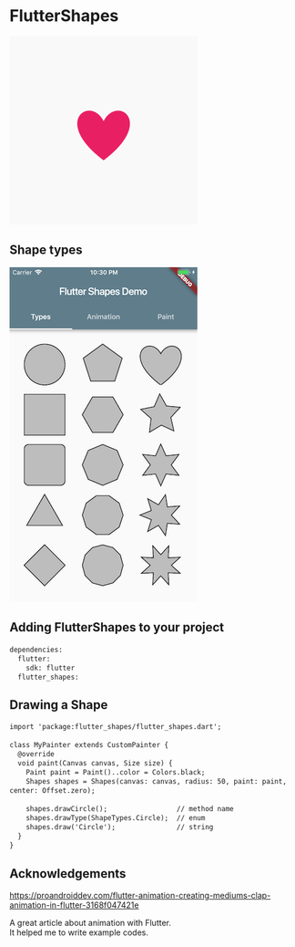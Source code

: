# FlutterShapes

![](https://github.com/tnantoka/flutter_shapes/raw/master/heart.gif)

## Shape types

![](https://github.com/tnantoka/flutter_shapes/raw/master/screenshot.png)

## Adding FlutterShapes to your project

```
dependencies:
  flutter:
    sdk: flutter
  flutter_shapes:
```

## Drawing a Shape

```
import 'package:flutter_shapes/flutter_shapes.dart';

class MyPainter extends CustomPainter {
  @override
  void paint(Canvas canvas, Size size) {
    Paint paint = Paint()..color = Colors.black;
    Shapes shapes = Shapes(canvas: canvas, radius: 50, paint: paint, center: Offset.zero);

    shapes.drawCircle();                 // method name
    shapes.drawType(ShapeTypes.Circle);  // enum
    shapes.draw('Circle');               // string
  }
}
```
## Acknowledgements

https://proandroiddev.com/flutter-animation-creating-mediums-clap-animation-in-flutter-3168f047421e

A great article about animation with Flutter.  
It helped me to write example codes.
